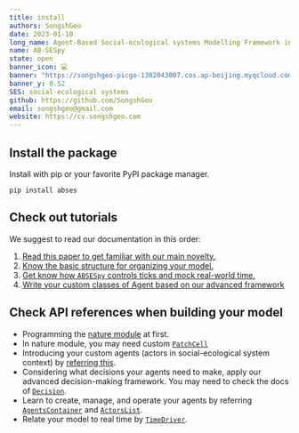 ```yaml
---
title: install
authors: SongshGeo
date: 2023-01-10
long_name: Agent-Based Social-ecological systems Modelling Framework in Python
name: AB-SESpy
state: open
banner_icon: 💻
banner: "https://songshgeo-picgo-1302043007.cos.ap-beijing.myqcloud.com/uPic/abses_github_repo.svg"
banner_y: 0.52
SES: social-ecological systems
github: https://github.com/SongshGeo
email: songshgeo@gmail.com
website: https://cv.songshgeo.com
---
```


## Install the package

Install with pip or your favorite PyPI package manager.

```shell
pip install abses
```

## Check out tutorials

We suggest to read our documentation in this order:

1. [Read this paper to get familiar with our main novelty.](../wiki/paper.md)
2. [Know the basic structure for organizing your model.](../tutorial/lessons/organize_model_structure.ipynb)
3. [Get know how `ABSESpy` controls ticks and mock real-world time.](../tutorial/lessons/time_control.ipynb)
4. [Write your custom classes of Agent based on our advanced framework](../tutorial/lessons/human_behavior_simulation.ipynb)

## Check API references when building your model

- Programming the [nature module](../api/nature.md) at first.
- In nature module, you may need custom [`PatchCell`](../api/cells.md)
- Introducing your custom agents (actors in social-ecological system context) by [referring this](../api/agents.md).
- Considering what decisions your agents need to make, apply our advanced decision-making framework. You may need to check the docs of [`Decision`](../api/decisions.md).
- Learn to create, manage, and operate your agents by referring [`AgentsContainer`](../api/container.md) and [`ActorsList`](../api/sequences.md).
- Relate your model to real time by [`TimeDriver`](../api/time.md).
